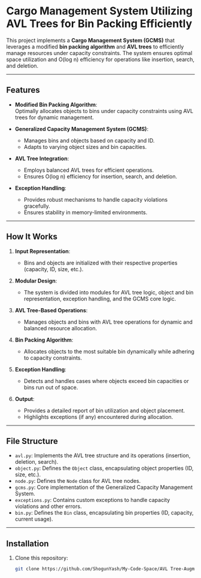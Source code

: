 # Cargo Management System Utilizing AVL Trees for Bin Packing Efficiently  

This project implements a **Cargo Management System (GCMS)** that leverages a modified **bin packing algorithm** and **AVL trees** to efficiently manage resources under capacity constraints. The system ensures optimal space utilization and O(log n) efficiency for operations like insertion, search, and deletion.  

---

## Features  
- **Modified Bin Packing Algorithm**:  
  Optimally allocates objects to bins under capacity constraints using AVL trees for dynamic management.  

- **Generalized Capacity Management System (GCMS)**:  
  - Manages bins and objects based on capacity and ID.  
  - Adapts to varying object sizes and bin capacities.  

- **AVL Tree Integration**:  
  - Employs balanced AVL trees for efficient operations.  
  - Ensures O(log n) efficiency for insertion, search, and deletion.  

- **Exception Handling**:  
  - Provides robust mechanisms to handle capacity violations gracefully.  
  - Ensures stability in memory-limited environments.  

---

## How It Works  
1. **Input Representation**:  
   - Bins and objects are initialized with their respective properties (capacity, ID, size, etc.).  

2. **Modular Design**:  
   - The system is divided into modules for AVL tree logic, object and bin representation, exception handling, and the GCMS core logic.  

3. **AVL Tree-Based Operations**:  
   - Manages objects and bins with AVL tree operations for dynamic and balanced resource allocation.  

4. **Bin Packing Algorithm**:  
   - Allocates objects to the most suitable bin dynamically while adhering to capacity constraints.  

5. **Exception Handling**:  
   - Detects and handles cases where objects exceed bin capacities or bins run out of space.  

6. **Output**:  
   - Provides a detailed report of bin utilization and object placement.  
   - Highlights exceptions (if any) encountered during allocation.  

---

## File Structure  
- `avl.py`: Implements the AVL tree structure and its operations (insertion, deletion, search).  
- `object.py`: Defines the `Object` class, encapsulating object properties (ID, size, etc.).  
- `node.py`: Defines the `Node` class for AVL tree nodes.  
- `gcms.py`: Core implementation of the Generalized Capacity Management System.  
- `exceptions.py`: Contains custom exceptions to handle capacity violations and other errors.  
- `bin.py`: Defines the `Bin` class, encapsulating bin properties (ID, capacity, current usage).  

---

## Installation  
1. Clone this repository:  
   ```bash  
   git clone https://github.com/ShogunYash/My-Code-Space/AVL Tree-Augmented Bin Packing.git  

